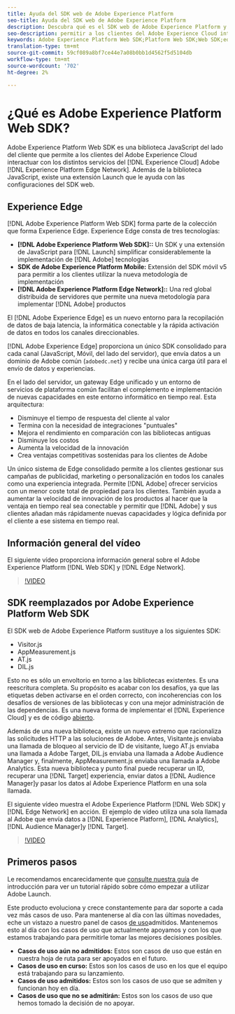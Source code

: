 ```yaml
---
title: Ayuda del SDK web de Adobe Experience Platform
seo-title: Ayuda del SDK web de Adobe Experience Platform
description: Descubra qué es el SDK web de Adobe Experience Platform y cómo se puede utilizar.
seo-description: permitir a los clientes del Adobe Experience Cloud interactuar con los distintos servicios del Experience Cloud.
keywords: Adobe Experience Platform Web SDK;Platform Web SDK;Web SDK;edge;Visitor.js;AppMeasurement.js;AT.js;DIL.js;web sdk;SDK;web SDK;Launch;launch
translation-type: tm+mt
source-git-commit: 59cf089a8bf7ce44e7a08b0bb1d4562f5d5104db
workflow-type: tm+mt
source-wordcount: '702'
ht-degree: 2%

---
```



# ¿Qué es Adobe Experience Platform Web SDK?

Adobe Experience Platform Web SDK es una biblioteca JavaScript del lado del cliente que permite a los clientes del Adobe Experience Cloud interactuar con los distintos servicios del [!DNL Experience Cloud] Adobe [!DNL Experience Platform Edge Network]. Además de la biblioteca JavaScript, existe una extensión [](https://docs.adobe.com/content/help/es-ES/launch/using/extensions-ref/adobe-extension/aep-extension/overview.html) Launch que le ayuda con las configuraciones del SDK web.

## Experience Edge

[!DNL Adobe Experience Platform Web SDK] forma parte de la colección que forma Experience Edge. Experience Edge consta de tres tecnologías:

* **[!DNL Adobe Experience Platform Web SDK]::** Un SDK y una extensión de JavaScript para [!DNL Launch] simplificar considerablemente la implementación de [!DNL Adobe] tecnologías
* **SDK de Adobe Experience Platform Mobile:** Extensión del SDK móvil v5 para permitir a los clientes utilizar la nueva metodología de implementación
* **[!DNL Adobe Experience Platform Edge Network]::** Una red global distribuida de servidores que permite una nueva metodología para implementar [!DNL Adobe] productos

El [!DNL Adobe Experience Edge] es un nuevo entorno para la recopilación de datos de baja latencia, la informática conectable y la rápida activación de datos en todos los canales direccionables.

[!DNL Adobe Experience Edge] proporciona un único SDK consolidado para cada canal (JavaScript, Móvil, del lado del servidor), que envía datos a un dominio de Adobe común (`adobedc.net`) y recibe una única carga útil para el envío de datos y experiencias.

En el lado del servidor, un gateway Edge unificado y un entorno de servicios de plataforma común facilitan el complemento e implementación de nuevas capacidades en este entorno informático en tiempo real.  Esta arquitectura:

* Disminuye el tiempo de respuesta del cliente al valor
* Termina con la necesidad de integraciones &quot;puntuales&quot;
* Mejora el rendimiento en comparación con las bibliotecas antiguas
* Disminuye los costos
* Aumenta la velocidad de la innovación
* Crea ventajas competitivas sostenidas para los clientes de Adobe

Un único sistema de Edge consolidado permite a los clientes gestionar sus campañas de publicidad, marketing o personalización en todos los canales como una experiencia integrada.  Permite [!DNL Adobe] ofrecer servicios con un menor coste total de propiedad para los clientes.  También ayuda a aumentar la velocidad de innovación de los productos al hacer que la ventaja en tiempo real sea conectable y permitir que [!DNL Adobe] y sus clientes añadan más rápidamente nuevas capacidades y lógica definida por el cliente a ese sistema en tiempo real.

## Información general del vídeo

El siguiente vídeo proporciona información general sobre el Adobe Experience Platform [!DNL Web SDK] y [!DNL Edge Network].

>[!VIDEO](https://video.tv.adobe.com/v/34141?quality=12&learn=on)

## SDK reemplazados por Adobe Experience Platform Web SDK

El SDK web de Adobe Experience Platform sustituye a los siguientes SDK:

* Visitor.js
* AppMeasurement.js
* AT.js
* DIL.js

Esto no es sólo un envoltorio en torno a las bibliotecas existentes. Es una reescritura completa. Su propósito es acabar con los desafíos, ya que las etiquetas deben activarse en el orden correcto, con incoherencias con los desafíos de versiones de las bibliotecas y con una mejor administración de las dependencias. Es una nueva forma de implementar el [!DNL Experience Cloud] y es de código [abierto](https://github.com/adobe/alloy).

Además de una nueva biblioteca, existe un nuevo extremo que racionaliza las solicitudes HTTP a las soluciones de Adobe. Antes, Visitante.js enviaba una llamada de bloqueo al servicio de ID de visitante, luego AT.js enviaba una llamada a Adobe Target, DIL.js enviaba una llamada a Adobe Audience Manager y, finalmente, AppMeasurement.js enviaba una llamada a Adobe Analytics. Esta nueva biblioteca y punto final puede recuperar un ID, recuperar una [!DNL Target] experiencia, enviar datos a [!DNL Audience Manager]y pasar los datos al Adobe Experience Platform en una sola llamada.

El siguiente vídeo muestra el Adobe Experience Platform [!DNL Web SDK] y [!DNL Edge Network] en acción. El ejemplo de vídeo utiliza una sola llamada al Adobe que envía datos a [!DNL Experience Platform], [!DNL Analytics], [!DNL Audience Manager]y [!DNL Target].

>[!VIDEO](https://video.tv.adobe.com/v/34148?quality=12&learn=on)

## Primeros pasos

Le recomendamos encarecidamente que [consulte nuestra guía](getting-started/quick-start-with-launch.md) de introducción para ver un tutorial rápido sobre cómo empezar a utilizar Adobe Launch.

Este producto evoluciona y crece constantemente para dar soporte a cada vez más casos de uso. Para mantenerse al día con las últimas novedades, eche un vistazo a nuestro panel de casos [de uso](https://github.com/adobe/alloy/projects/5)admitidos. Mantenemos esto al día con los casos de uso que actualmente apoyamos y con los que estamos trabajando para permitirle tomar las mejores decisiones posibles.

* **Casos de uso aún no admitidos:** Estos son casos de uso que están en nuestra hoja de ruta para ser apoyados en el futuro.
* **Casos de uso en curso:** Estos son los casos de uso en los que el equipo está trabajando para su lanzamiento.
* **Casos de uso admitidos:** Estos son los casos de uso que se admiten y funcionan hoy en día.
* **Casos de uso que no se admitirán:** Estos son los casos de uso que hemos tomado la decisión de no apoyar.
